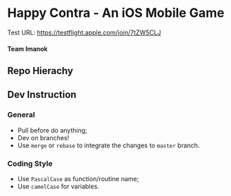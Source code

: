 # Happy Contra - An iOS Mobile Game

Test URL: https://testflight.apple.com/join/7tZW5CLJ

#### Team Imanok

## Repo Hierachy

## Dev Instruction

### General
- Pull before do anything;
- Dev on branches!
- Use `merge` or `rebase` to integrate the changes to `master` branch.

### Coding Style
- Use `PascalCase` as function/routine name;
- Use `camelCase` for variables.
